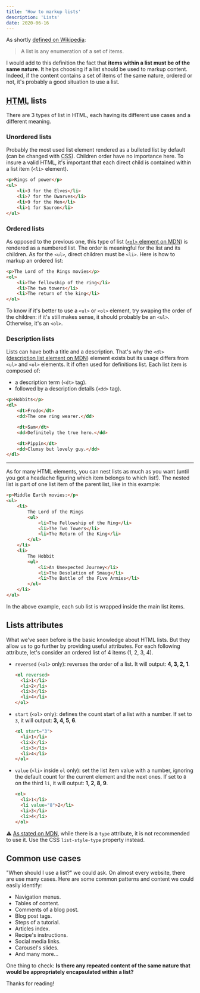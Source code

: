 ```yaml
---
title: 'How to markup lists'
description: 'Lists'
date: 2020-06-16
---
```


As shortly [defined on Wikipedia](https://en.wikipedia.org/wiki/List):

> A list is any enumeration of a set of items.

I would add to this definition the fact that **items within a list must be of the same nature**. It helps choosing if a list should be used to markup content. Indeed, if the content contains a set of items of the same nature, ordered or not, it's probably a good situation to use a list.

## <abbr title="HyperText Markup Language">HTML</abbr> lists

There are 3 types of list in HTML, each having its different use cases and a different meaning.

### Unordered lists

Probably the most used list element rendered as a bulleted list by default (can be changed with <abbr title="Cascading Style Sheets">CSS</abbr>). Children order have no importance here. To insure a valid HTML, it's important that each direct child is contained within a list item (`<li>` element).

```html
<p>Rings of power</p>
<ul>
	<li>3 for the Elves</li>
	<li>7 for the Dwarves</li>
	<li>9 for the Men</li>
	<li>1 for Sauron</li>
</ul>
```

### Ordered lists

As opposed to the previous one, this type of list ([`<ol>` element on MDN](https://developer.mozilla.org/en-US/docs/Web/HTML/Element/ol)) is rendered as a numbered list. The order is meaningful for the list and its children. As for the `<ul>`, direct children must be `<li>`. Here is how to markup an ordered list:

```html
<p>The Lord of the Rings movies</p>
<ol>
	<li>The fellowship of the ring</li>
	<li>The two towers</li>
	<li>The return of the king</li>
</ol>
```

To know if it's better to use a `<ul>` or `<ol>` element, try swaping the order of the children: if it's still makes sense, it should probably be an `<ul>`. Otherwise, it's an `<ol>`.

### Description lists

Lists can have both a title and a description. That's why the `<dl>` ([description list element on MDN](https://developer.mozilla.org/en-US/docs/Web/HTML/Element/dl)) element exists but its usage differs from `<ul>` and `<ol>` elements. It if often used for definitions list. Each list item is composed of:

- a description term (`<dt>` tag).
- followed by a description details (`<dd>` tag).

```html
<p>Hobbits</p>
<dl>
	<dt>Frodo</dt>
	<dd>The one ring wearer.</dd>

	<dt>Sam</dt>
	<dd>Definitely the true hero.</dd>

	<dt>Pippin</dt>
	<dd>Clumsy but lovely guy.</dd>
</dl>
```

---

As for many HTML elements, you can nest lists as much as you want (until you got a headache figuring which item belongs to which list!). The nested list is part of one list item of the parent list, like in this example:

```html
<p>Middle Earth movies:</p>
<ul>
	<li>
		The Lord of the Rings
		<ul>
			<li>The Fellowship of the Ring</li>
			<li>The Two Towers</li>
			<li>The Return of the King</li>
		</ul>
	</li>
	<li>
		The Hobbit
		<ul>
			<li>An Unexpected Journey</li>
			<li>The Desolation of Smaug</li>
			<li>The Battle of the Five Armies</li>
		</ul>
	</li>
</ul>
```

In the above example, each sub list is wrapped inside the main list items.

## Lists attributes

What we've seen before is the basic knowledge about HTML lists. But they allow us to go further by providing useful attributes. For each following attribute, let's consider an ordered list of 4 items (1, 2, 3, 4).

- `reversed` (`<ol>` only): reverses the order of a list. It will output: **4, 3, 2, 1**.

  ```html
  <ol reversed>
  	<li>1</li>
  	<li>2</li>
  	<li>3</li>
  	<li>4</li>
  </ol>
  ```

- `start` (`<ol>` only): defines the count start of a list with a number. If set to `3`, it will output: **3, 4, 5, 6**.

  ```html
  <ol start="3">
  	<li>1</li>
  	<li>2</li>
  	<li>3</li>
  	<li>4</li>
  </ol>
  ```

- `value` (`<li>` inside `ol` only): set the list item value with a number, ignoring the default count for the current element and the next ones. If set to `8` on the third `li`, it will output: **1, 2, 8, 9**.

  ```html
  <ol>
  	<li>1</li>
  	<li value="8">2</li>
  	<li>3</li>
  	<li>4</li>
  </ol>
  ```

⚠️ [As stated on <abbr title="Mozilla Developer Network">MDN</abbr>](https://developer.mozilla.org/en-US/docs/Web/HTML/Element/ol), while there is a `type` attribute, it is not recommended to use it. Use the CSS `list-style-type` property instead.

## Common use cases

"When should I use a list?" we could ask. On almost every website, there are use many cases. Here are some common patterns and content we could easily identify:

- Navigation menus.
- Tables of content.
- Comments of a blog post.
- Blog post tags.
- Steps of a tutorial.
- Articles index.
- Recipe's instructions.
- Social media links.
- Carousel's slides.
- And many more...

One thing to check: **Is there any repeated content of the same nature that would be appropriately encapsulated within a list?**

Thanks for reading!
